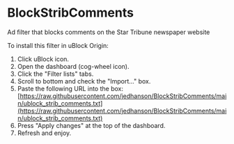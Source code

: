 # BlockStribComments
Ad filter that blocks comments on the Star Tribune newspaper website

To install this filter in uBlock Origin:

1. Click uBlock icon.
2. Open the dashboard (cog-wheel icon).
3. Click the "Filter lists" tabs.
4. Scroll to bottom and check the "Import..." box.
5. Paste the following URL into the box: 
[https://raw.githubusercontent.com/jedhanson/BlockStribComments/main/ublock_strib_comments.txt](https://raw.githubusercontent.com/jedhanson/BlockStribComments/main/ublock_strib_comments.txt)
6. Press "Apply changes" at the top of the dashboard.
7. Refresh and enjoy.
